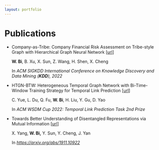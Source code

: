 ```yaml
---
layout: portfolio
---
```


# Publications

* Company-as-Tribe: Company Financial Risk Assessment on Tribe-style Graph with Hierarchical Graph Neural Network [[url]()] 

  **W. Bi**, B. Xu, X. Sun, Z. Wang, H. Shen, X. Cheng

  In *ACM SIGKDD International Conference on Knowledge Discovery and Data Mining (**KDD**), 2022*

* HTGN-BTW: Heterogeneous Temporal Graph Network with Bi-Time-Window Training Strategy for Temporal Link Prediction [[url](https://arxiv.org/abs/2202.12713)]

  C. Yue, L. Du, Q. Fu, **W. Bi**, H. Liu, Y. Gu, D. Yao

  In *ACM WSDM Cup 2022: Temporal Link Prediction Task 2nd Prize*

* Towards Better Understanding of Disentangled Representations via Mutual Information [[url](https://arxiv.org/abs/1911.10922)]

  X. Yang, **W. Bi,** Y. Sun, Y. Cheng, J. Yan

  In *https://arxiv.org/abs/1911.10922*